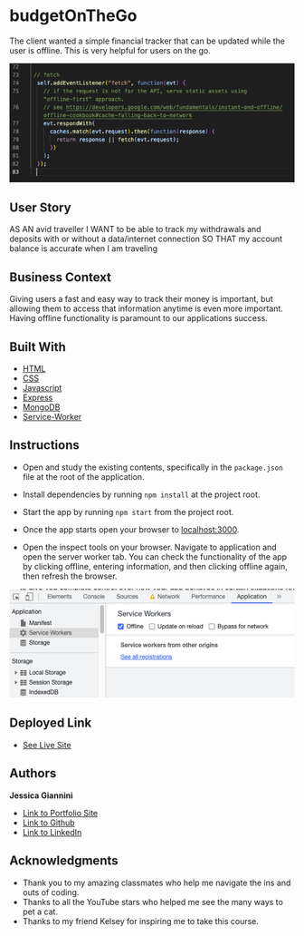 # budgetOnTheGo 

The client wanted a simple financial tracker that can be updated while the user is offline. This is very helpful for users on the go. 

![Service-Worker](public/image/pwaScreenshot.png)

## User Story
AS AN avid traveller
I WANT to be able to track my withdrawals and deposits with or without a data/internet connection
SO THAT my account balance is accurate when I am traveling

## Business Context

Giving users a fast and easy way to track their money is important, but allowing them to access that information anytime is even more important. Having offline functionality is paramount to our applications success.

## Built With

- [HTML](https://developer.mozilla.org/en-US/docs/Web/HTML)
- [CSS](https://developer.mozilla.org/en-US/docs/Web/CSS)
- [Javascript](https://developer.mozilla.org/en-US/docs/Web/JavaScript)
- [Express](https://expressjs.com/)
- [MongoDB](https://www.mongodb.com/)
- [Service-Worker](https://developer.mozilla.org/en-US/docs/Web/API/Service_Worker_API)

## Instructions

* Open and study the existing contents, specifically in the `package.json` file at the root of the application. 

* Install dependencies by running `npm install` at the project root. 

* Start the app by running `npm start` from the project root.

* Once the app starts open your browser to [localhost:3000](http://localhost:3000).

* Open the inspect tools on your browser. Navigate to application and open the server worker tab. You can check the functionality of the app by clicking offline, entering information, and then clicking offline again, then refresh the browser. 

![Service-Worker](public/image/serviceWorkerOffline.png)


## Deployed Link

- [See Live Site](https://github.com/JessGiannini/budgetOnTheGo)

## Authors

**Jessica Giannini**

* [Link to Portfolio Site](https://github.com/JessGiannini/New-Web-Developer-Portfolio)
* [Link to Github](https://github.com/jessgiannini)
* [Link to LinkedIn](https://www.linkedin.com/in/jessica-giannini-155b1310/)

## Acknowledgments

- Thank you to my amazing classmates who help me navigate the ins and outs of coding.
- Thanks to all the YouTube stars who helped me see the many ways to pet a cat.
- Thanks to my friend Kelsey for inspiring me to take this course.
